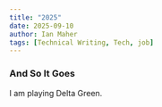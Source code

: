 ```yaml
---
title: "2025"
date: 2025-09-10
author: Ian Maher
tags: [Technical Writing, Tech, job]
---
```


### And So It Goes

I am playing Delta Green.